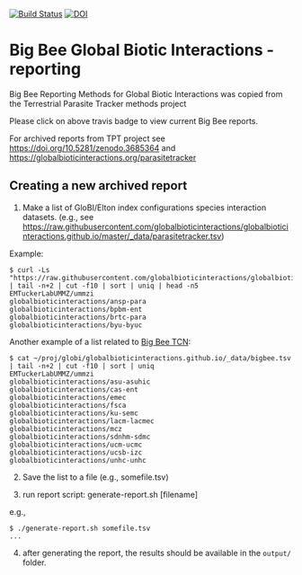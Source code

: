 [![Build Status](https://travis-ci.org/ParasiteTracker/tpt-reporting.svg?branch=master)](https://travis-ci.org/ParasiteTracker/tpt-reporting) [![DOI]()]() 



# Big Bee Global Biotic Interactions -reporting
Big Bee Reporting Methods for Global Biotic Interactions was copied from the Terrestrial Parasite Tracker methods project

Please click on above travis badge to view current Big Bee reports. 


For archived reports from TPT project see https://doi.org/10.5281/zenodo.3685364 and https://globalbioticinteractions.org/parasitetracker

## Creating a new archived report
1. Make a list of GloBI/Elton index configurations species interaction datasets. (e.g., see https://raw.githubusercontent.com/globalbioticinteractions/globalbioticinteractions.github.io/master/_data/parasitetracker.tsv)

Example:
```
$ curl -Ls "https://raw.githubusercontent.com/globalbioticinteractions/globalbioticinteractions.github.io/master/_data/parasitetracker.tsv" | tail -n+2 | cut -f10 | sort | uniq | head -n5
EMTuckerLabUMMZ/ummzi
globalbioticinteractions/ansp-para
globalbioticinteractions/bpbm-ent
globalbioticinteractions/brtc-para
globalbioticinteractions/byu-byuc
```

Another example of a list related to [Big Bee TCN](https://big-bee.net):

```
$ cat ~/proj/globi/globalbioticinteractions.github.io/_data/bigbee.tsv | tail -n+2 | cut -f10 | sort | uniq
EMTuckerLabUMMZ/ummzi
globalbioticinteractions/asu-asuhic
globalbioticinteractions/cas-ent
globalbioticinteractions/emec
globalbioticinteractions/fsca
globalbioticinteractions/ku-semc
globalbioticinteractions/lacm-lacmec
globalbioticinteractions/mcz
globalbioticinteractions/sdnhm-sdmc
globalbioticinteractions/ucm-ucmc
globalbioticinteractions/ucsb-izc
globalbioticinteractions/unhc-unhc
```

2. Save the list to a file (e.g., somefile.tsv)

3. run report script: generate-report.sh [filename] 

e.g., 

```
$ ./generate-report.sh somefile.tsv
...
```

4. after generating the report, the results should be available in the ```output/``` folder. 
